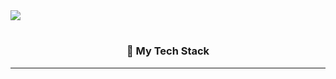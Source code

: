 <img src="https://capsule-render.vercel.app/api?type=venom&color=ff8c00&height=200&section=header&text=Reddyong's%20Github&fontSize=70&fontColor=006400&animation=fadeIn"/>

<!--content-->
# <h3 align="center">🎾 My Tech Stack</h3>
---



<!--
**Reddyong/Reddyong** is a ✨ _special_ ✨ repository because its `README.md` (this file) appears on your GitHub profile.

Here are some ideas to get you started:

- 🔭 I’m currently working on ...
- 🌱 I’m currently learning ...
- 👯 I’m looking to collaborate on ...
- 🤔 I’m looking for help with ...
- 💬 Ask me about ...
- 📫 How to reach me: ...
- 😄 Pronouns: ...
- ⚡ Fun fact: ...
-->
